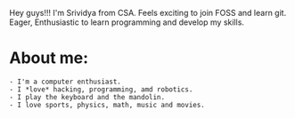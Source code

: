 
Hey guys!!! I'm Srividya from CSA. Feels exciting to join FOSS and learn git. Eager, Enthusiastic to learn programming and develop my skills. 

# About me: 
	- I'm a computer enthusiast. 
	- I *love* hacking, programming, amd robotics. 
	- I play the keyboard and the mandolin. 
	- I love sports, physics, math, music and movies. 


